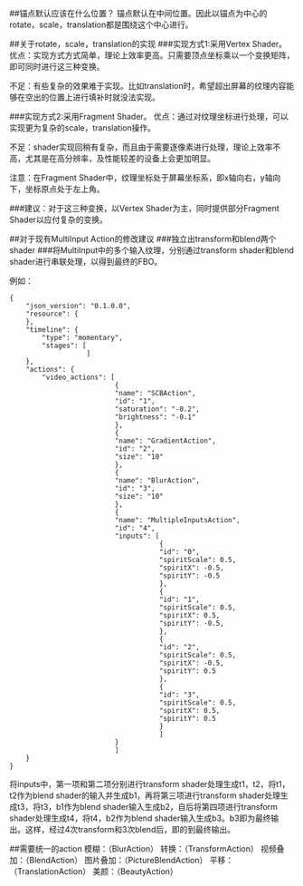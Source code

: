 ##锚点默认应该在什么位置？
锚点默认在中间位置。因此以锚点为中心的rotate，scale，translation都是围绕这个中心进行。

##关于rotate，scale，translation的实现
###实现方式1:采用Vertex Shader。
优点：实现方式方式简单，理论上效率更高。只需要顶点坐标乘以一个变换矩阵，即可同时进行这三种变换。

不足：有些复杂的效果难于实现。比如translation时，希望超出屏幕的纹理内容能够在空出的位置上进行填补时就没法实现。

###实现方式2:采用Fragment Shader。
优点：通过对纹理坐标进行处理，可以实现更为复杂的scale，translation操作。

不足：shader实现回稍有复杂，而且由于需要逐像素进行处理，理论上效率不高，尤其是在高分辨率，及性能较差的设备上会更加明显。

注意：在Fragment Shader中，纹理坐标处于屏幕坐标系，即x轴向右，y轴向下，坐标原点处于左上角。

###建议：对于这三种变换，以Vertex Shader为主，同时提供部分Fragment Shader以应付复杂的变换。

##对于现有MultiInput Action的修改建议
###独立出transform和blend两个shader
###将MultiInput中的多个输入纹理，分别通过transform shader和blend shader进行串联处理，以得到最终的FBO。

例如：

```
{
    "json_version": "0.1.0.0",
    "resource": {
    },
    "timeline": {
        "type": "momentary",
        "stages": [
                   ]
    },
    "actions": {
        "video_actions": [
                          {
                          "name": "SCBAction",
                          "id": "1",
                          "saturation": "-0.2",
                          "brightness": "-0.1"
                          },
                          {
                          "name": "GradientAction",
                          "id": "2",
                          "size": "10"
                          },
                          {
                          "name": "BlurAction",
                          "id": "3",
                          "size": "10"
                          },
                          {
                          "name": "MultipleInputsAction",
                          "id": "4",
                          "inputs": [
                                     {
                                     "id": "0",
                                     "spiritScale": 0.5,
                                     "spiritX": -0.5,
                                     "spiritY": -0.5
                                     },
                                     {
                                     "id": "1",
                                     "spiritScale": 0.5,
                                     "spiritX": 0.5,
                                     "spiritY": -0.5,
                                     },
                                     {
                                     "id": "2",
                                     "spiritScale": 0.5,
                                     "spiritX": -0.5,
                                     "spiritY": 0.5
                                     },
                                     {
                                     "id": "3",
                                     "spiritScale": 0.5,
                                     "spiritX": 0.5,
                                     "spiritY": 0.5
                                     }
                                     ]
                          }
                          ]
    }
}

```
将inputs中，第一项和第二项分别进行transform shader处理生成t1，t2，将t1，t2作为blend shader的输入并生成b1，再将第三项进行transform shader处理生成t3，将t3，b1作为blend shader输入生成b2，自后将第四项进行transform shader处理生成t4，将t4，b2作为blend shader输入生成b3。b3即为最终输出。这样，经过4次transform和3次blend后，即的到最终输出。

##需要统一的action
模糊：（BlurAction）
转换：（TransformAction）
视频叠加：（BlendAction）
图片叠加：（PictureBlendAction）
平移：（TranslationAction）
美颜：（BeautyAction）



